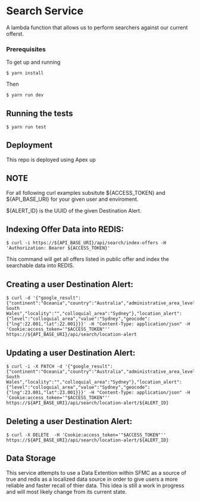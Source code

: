 # Search Service

A lambda function that allows us to perform searchers against our current offerst.

### Prerequisites

To get up and running

```
$ yarn install
```

Then

```
$ yarn run dev
```

## Running the tests

```
$ yarn run test
```

## Deployment

This repo is deployed using Apex up

## NOTE

For all following curl examples subsitute ${ACCESS_TOKEN} and ${API_BASE_URI} for your given user and enviroment.

${ALERT_ID} is the UUID of the given Destination Alert.

## Indexing Offer Data into REDIS:

```
$ curl -i https://${API_BASE_URI}/api/search/index-offers -H 'Authorization: Bearer ${ACCESS_TOKEN}'
```

This command will get all offers listed in public offer and index the searchable data into REDIS.

## Creating a user Destination Alert:

```
$ curl -d '{"google_result":{"continent":"Oceania","country":"Australia","administrative_area_level_1":"New South Wales","locality":"","colloquial_area":"Sydney"},"location_alert":{"level":"colloquial_area","value":"Sydney","geocode":{"lng":22.001,"lat":22.001}}}' -H "Content-Type: application/json" -H 'Cookie:access_token='"$ACCESS_TOKEN"''  https://${API_BASE_URI}/api/search/location-alert

```

## Updating a user Destination Alert:

```
$ curl -i -X PATCH -d '{"google_result":{"continent":"Oceania","country":"Australia","administrative_area_level_1":"New South Wales","locality":"","colloquial_area":"Sydney"},"location_alert":{"level":"colloquial_area","value":"Sydney","geocode":{"lng":23.001,"lat":23.001}}}' -H "Content-Type: application/json" -H 'Cookie:access_token='"$ACCESS_TOKEN"''  https://${API_BASE_URI}/api/search/location-alert/${ALERT_ID}
```

## Deleting a user Destination Alert:

```
$ curl -X DELETE  -H 'Cookie:access_token='"$ACCESS_TOKEN"''  https://${API_BASE_URI}/api/search/location-alert/${ALERT_ID}
```


## Data Storage

This service attempts to use a Data Extention within SFMC as a source of true and redis as a localized data source
in order to give users a more reliable and faster recall of thier data. This idea is still a work in progress and will most likely change
from its current state.
